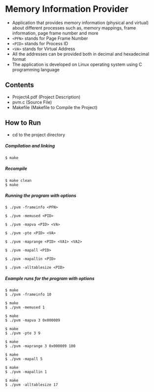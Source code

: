 # Memory Information Provider

- Application that provides memory information (physical and virtual) about different processes such as, memory mappings, frame information, page frame number and more
- `<PFN>` stands for Page Frame Number
- `<PID>` stands for Process ID
- `<VA>` stands for Virtual Address
- All the addresses can be provided both in decimal and hexadecimal format
- The application is developed on Linux operating system using C programming language

## Contents

- Project4.pdf (Project Description)
- pvm.c (Source File)
- Makefile (Makefile to Compile the Project)

## How to Run

- cd to the project directory

##### Compilation and linking

```
$ make
```

##### Recompile

```
$ make clean
$ make
```

##### Running the program with options

```
$ ./pvm -frameinfo <PFN>
```

```
$ ./pvm -memused <PID>
```

```
$ ./pvm -mapva <PID> <VA>
```

```
$ ./pvm -pte <PID> <VA>
```

```
$ ./pvm -maprange <PID> <VA1> <VA2>
```

```
$ ./pvm -mapall <PID>
```

```
$ ./pvm -mapallin <PID>
```

```
$ ./pvm -alltablesize <PID>
```

##### Example runs for the program with options

```
$ make
$ ./pvm -frameinfo 10
```

```
$ make
$ ./pvm -memused 1
```

```
$ make
$ ./pvm -mapva 3 0x000009
```

```
$ make
$ ./pvm -pte 3 9
```

```
$ make
$ ./pvm -maprange 3 0x000009 100
```

```
$ make
$ ./pvm -mapall 5
```

```
$ make
$ ./pvm -mapallin 1
```

```
$ make
$ ./pvm -alltablesize 17
```
